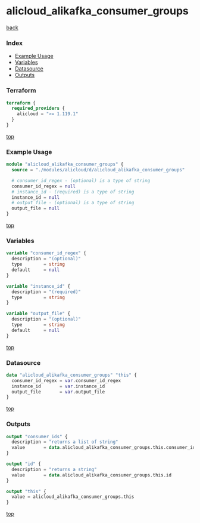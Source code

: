 # alicloud_alikafka_consumer_groups

[back](../alicloud.md)

### Index

- [Example Usage](#example-usage)
- [Variables](#variables)
- [Datasource](#datasource)
- [Outputs](#outputs)

### Terraform

```terraform
terraform {
  required_providers {
    alicloud = ">= 1.119.1"
  }
}
```

[top](#index)

### Example Usage

```terraform
module "alicloud_alikafka_consumer_groups" {
  source = "./modules/alicloud/d/alicloud_alikafka_consumer_groups"

  # consumer_id_regex - (optional) is a type of string
  consumer_id_regex = null
  # instance_id - (required) is a type of string
  instance_id = null
  # output_file - (optional) is a type of string
  output_file = null
}
```

[top](#index)

### Variables

```terraform
variable "consumer_id_regex" {
  description = "(optional)"
  type        = string
  default     = null
}

variable "instance_id" {
  description = "(required)"
  type        = string
}

variable "output_file" {
  description = "(optional)"
  type        = string
  default     = null
}
```

[top](#index)

### Datasource

```terraform
data "alicloud_alikafka_consumer_groups" "this" {
  consumer_id_regex = var.consumer_id_regex
  instance_id       = var.instance_id
  output_file       = var.output_file
}
```

[top](#index)

### Outputs

```terraform
output "consumer_ids" {
  description = "returns a list of string"
  value       = data.alicloud_alikafka_consumer_groups.this.consumer_ids
}

output "id" {
  description = "returns a string"
  value       = data.alicloud_alikafka_consumer_groups.this.id
}

output "this" {
  value = alicloud_alikafka_consumer_groups.this
}
```

[top](#index)